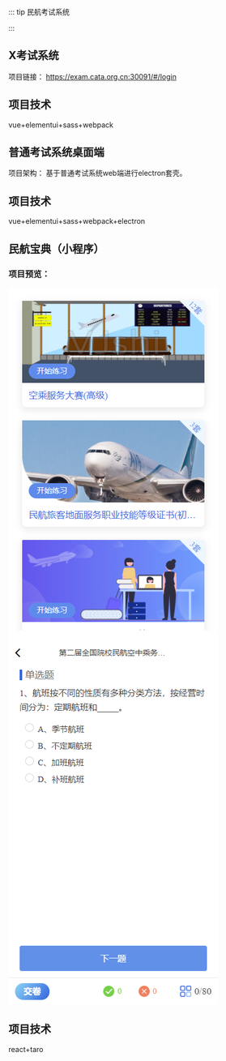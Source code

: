 ::: tip
 民航考试系统

:::


## X考试系统
项目链接：
https://exam.cata.org.cn:30091/#/login
## 项目技术
vue+elementui+sass+webpack

## 普通考试系统桌面端
项目架构：
基于普通考试系统web端进行electron套壳。

## 项目技术
vue+elementui+sass+webpack+electron


## 民航宝典（小程序）
### 项目预览：

![An image](../../static/mhbd.png)
![An image](../../static/mhbd-st.png)
## 项目技术
react+taro